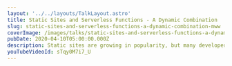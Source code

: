 ```yaml
---
layout: '../../layouts/TalkLayout.astro'
title: Static Sites and Serverless Functions - A Dynamic Combination
slug: static-sites-and-serverless-functions-a-dynamic-combination-mww
coverImage: /images/talks/static-sites-and-serverless-functions-a-dynamic-combination-mww/cover.jpg
pubDate: 2020-04-10T05:00:00.000Z
description: Static sites are growing in popularity, but many developers still question just how powerful they can be. In this talk, learn how to add dynamic functionality like email, text messaging, automatic builds, etc. to your static site using serverless functions.
youTubeVideoId: sTqy0M7i7_U
---
```

